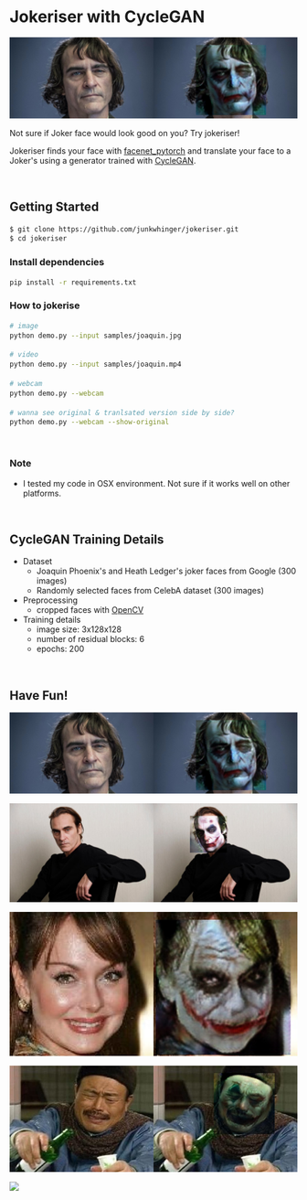 # Jokeriser with CycleGAN

![](translated_samples/joaquin.jpg)

Not sure if Joker face would look good on you? Try jokeriser!

Jokeriser finds your face with <a href="https://github.com/timesler/facenet-pytorch">facenet_pytorch</a>  and translate your face to a Joker's using a generator trained with <a href="https://arxiv.org/pdf/1703.10593.pdf">CycleGAN</a>. 

<br>

## Getting Started

```bash
$ git clone https://github.com/junkwhinger/jokeriser.git
$ cd jokeriser
```

### Install dependencies

```bash
pip install -r requirements.txt
```

### How to jokerise

```bash
# image
python demo.py --input samples/joaquin.jpg

# video
python demo.py --input samples/joaquin.mp4

# webcam
python demo.py --webcam

# wanna see original & tranlsated version side by side?
python demo.py --webcam --show-original
```

<br>

### Note

- I tested my code in OSX environment. Not sure if it works well on other platforms.

<br>

## CycleGAN Training Details

- Dataset
  - Joaquin Phoenix's and Heath Ledger's joker faces from Google (300 images)
  - Randomly selected faces from CelebA dataset (300 images)
- Preprocessing
  - cropped faces with <a href="https://www.pyimagesearch.com/2018/02/26/face-detection-with-opencv-and-deep-learning/">OpenCV</a>
- Training details
  - image size: 3x128x128
  - number of residual blocks: 6
  - epochs: 200

<br>

## Have Fun!

![](translated_samples/joaquin.jpg)

![](translated_samples/joaquin2.jpg)

![](translated_samples/lady.jpg)

![](translated_samples/kim.jpg)

![](translated_samples/joaquin.gif)